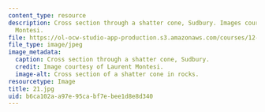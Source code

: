 ```yaml
---
content_type: resource
description: Cross section through a shatter cone, Sudbury. Images courtesy of Laurent
  Montesi.
file: https://ol-ocw-studio-app-production.s3.amazonaws.com/courses/12-753-geodynamics-seminar-spring-2005/b6ca102aa97e95cabf7ebee1d8e8d340_21.jpg
file_type: image/jpeg
image_metadata:
  caption: Cross section through a shatter cone, Sudbury.
  credit: Image courtesy of Laurent Montesi.
  image-alt: Cross section of a shatter cone in rocks.
resourcetype: Image
title: 21.jpg
uid: b6ca102a-a97e-95ca-bf7e-bee1d8e8d340
---
```

